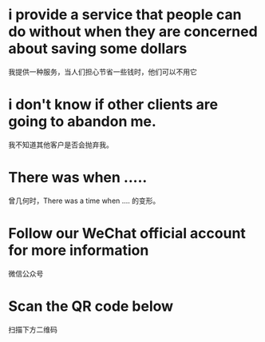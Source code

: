 # i provide a service that people can do without when they are concerned about saving some dollars

我提供一种服务，当人们担心节省一些钱时，他们可以不用它

# i don't know if other clients are going to abandon me.

我不知道其他客户是否会抛弃我。

# There was when .....

曾几何时，There was a time when .... 的变形。



# Follow our WeChat official account for more information

微信公众号

# Scan the QR code below

扫描下方二维码

